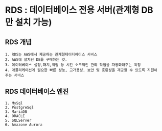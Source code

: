 # RDS : 데이터베이스 전용 서버(관계형 DB만 설치 가능)

## RDS 개념
```
1. RDS는 AWS에서 제공하는 관계형데이터베이스 서비스
2. AWS에 설치된 DB를 구매하는 것.
3. 데이터베이스 설정,패치,백업 등 시간 소모적인 관리 작업을 자동화해주는 특징
4. 애플리케이션에 필요한 빠른 성능, 고가용성, 보안 및 호환성을 제공할 수 있도록 지원해주는 서비스
```
## RDS 데이터베이스 엔진
```
1. MySql
2. PostgreSql
3. MariaDB
4. ORACLE
5. SQLServer
6. Amazone Aurora
```
